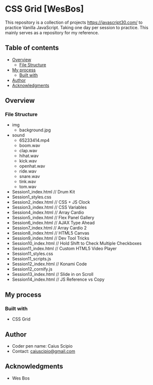 # CSS Grid [WesBos]
This repository is a collection of projects https://javascript30.com/ to practice Vanilla JavaScript. Taking one day per session to practice. This mainly serves as a repository for my reference.

## Table of contents

- [Overview](#overview)
  - [File Structure](#file-structure)
- [My process](#my-process)
  - [Built with](#built-with)
- [Author](#author)
- [Acknowledgments](#acknowledgments)

## Overview

### File Structure

  - img
    - background.jpg
  - sound
    - 65233414.mp4
    - boom.wav
    - clap.wav
    - hihat.wav
    - kick.wav
    - openhat.wav
    - ride.wav
    - snare.wav
    - tink.wav
    - tom.wav
  - Session1_index.html // Drum Kit
  - Session1_styles.css
  - Session2_index.html // CSS + JS Clock
  - Session3_index.html // CSS Variables
  - Session4_index.html // Array Cardio
  - Session5_index.html // Flex Panel Gallery
  - Session6_index.html // AJAX Type Ahead
  - Session7_index.html // Array Cardio 2
  - Session8_index.html // HTML5 Canvas
  - Session9_index.html // Dev Tool Tricks
  - Session10_index.html // Hold Shift to Check Multiple Checkboxes
  - Session11_index.html // Custom HTML5 Video Player
  - Session11_styles.css
  - Session11_scripts.js
  - Session12_index.html // Konami Code
  - Session12_cornify.js
  - Session13_index.html // Slide in on Scroll
  - Session14_index.html // JS Reference vs Copy

## My process

### Built with

- CSS Grid

## Author

- Coder pen name: Caius Scipio
- Contact: caiuscipio@gmail.com

## Acknowledgments

- Wes Bos